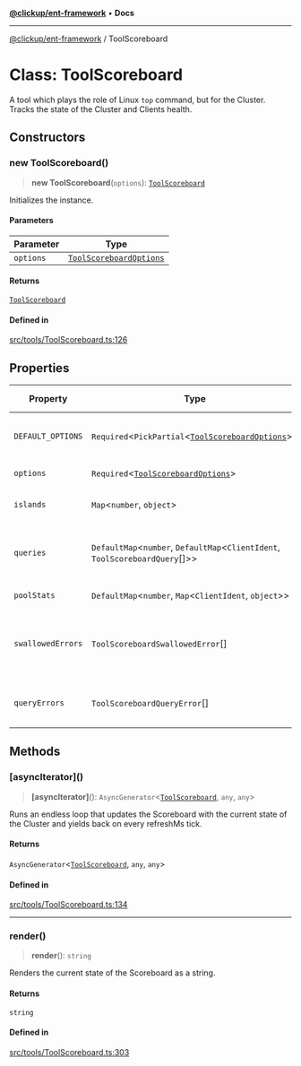 [**@clickup/ent-framework**](../README.md) • **Docs**

***

[@clickup/ent-framework](../globals.md) / ToolScoreboard

# Class: ToolScoreboard

A tool which plays the role of Linux `top` command, but for the Cluster.
Tracks the state of the Cluster and Clients health.

## Constructors

### new ToolScoreboard()

> **new ToolScoreboard**(`options`): [`ToolScoreboard`](ToolScoreboard.md)

Initializes the instance.

#### Parameters

| Parameter | Type |
| ------ | ------ |
| `options` | [`ToolScoreboardOptions`](../interfaces/ToolScoreboardOptions.md) |

#### Returns

[`ToolScoreboard`](ToolScoreboard.md)

#### Defined in

[src/tools/ToolScoreboard.ts:126](https://github.com/clickup/ent-framework/blob/master/src/tools/ToolScoreboard.ts#L126)

## Properties

| Property | Type | Default value | Description |
| ------ | ------ | ------ | ------ |
| `DEFAULT_OPTIONS` | `Required`\<`PickPartial`\<[`ToolScoreboardOptions`](../interfaces/ToolScoreboardOptions.md)\>\> | `undefined` | Default values for the constructor options. |
| `options` | `Required`\<[`ToolScoreboardOptions`](../interfaces/ToolScoreboardOptions.md)\> | `undefined` | Options of this tool. |
| `islands` | `Map`\<`number`, `object`\> | `undefined` | Registry of all Islands with Clients. |
| `queries` | `DefaultMap`\<`number`, `DefaultMap`\<`ClientIdent`, `ToolScoreboardQuery`[]\>\> | `undefined` | Log of queries sent (ping, discovery, tick). |
| `poolStats` | `DefaultMap`\<`number`, `Map`\<`ClientIdent`, `object`\>\> | `undefined` | Pool stats of Clients. |
| `swallowedErrors` | `ToolScoreboardSwallowedError`[] | `[]` | Registry of the recent swallowed errors (pings-independent). |
| `queryErrors` | `ToolScoreboardQueryError`[] | `[]` | Errors extracted from the queries log. |

## Methods

### \[asyncIterator\]()

> **\[asyncIterator\]**(): `AsyncGenerator`\<[`ToolScoreboard`](ToolScoreboard.md), `any`, `any`\>

Runs an endless loop that updates the Scoreboard with the current state of
the Cluster and yields back on every refreshMs tick.

#### Returns

`AsyncGenerator`\<[`ToolScoreboard`](ToolScoreboard.md), `any`, `any`\>

#### Defined in

[src/tools/ToolScoreboard.ts:134](https://github.com/clickup/ent-framework/blob/master/src/tools/ToolScoreboard.ts#L134)

***

### render()

> **render**(): `string`

Renders the current state of the Scoreboard as a string.

#### Returns

`string`

#### Defined in

[src/tools/ToolScoreboard.ts:303](https://github.com/clickup/ent-framework/blob/master/src/tools/ToolScoreboard.ts#L303)
